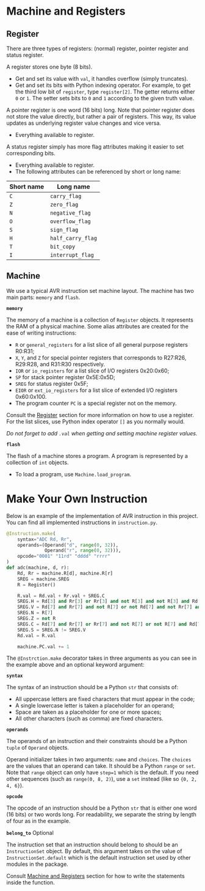 # Machine and Registers

## Register

There are three types of registers: (normal) register, pointer register and
status register.

A register stores one byte (8 bits).

- Get and set its value with `val`, it handles overflow (simply truncates).
- Get and set its bits with Python indexing operator. For example, to get the
  third low bit of `register`, type `register[2]`. The getter returns either `0`
  or `1`. The setter sets bits to `0` and `1` according to the given truth
  value.

A pointer register is one word (16 bits) long.  Note that pointer register does
not store the value directly, but rather a pair of registers. This way, its
value updates as underlying register value changes and vice versa.

- Everything available to register.

A status register simply has more flag attributes making it easier to set
corresponding bits.

- Everything available to register.
- The following attributes can be referenced by short or long name:

Short name | Long name
---------- | -----------------
`C`        | `carry_flag`
`Z`        | `zero_flag`
`N`        | `negative_flag`
`O`        | `overflow_flag`
`S`        | `sign_flag`
`H`        | `half_carry_flag`
`T`        | `bit_copy`
`I`        | `interrupt_flag`

## Machine

We use a typical AVR instruction set machine layout. The machine has two main
parts: `memory` and `flash`.

**`memory`**

The memory of a machine is a collection of `Register` objects. It represents the
RAM of a physical machine. Some alias attributes are created for the ease of
writing instructions:

- `R` or `general_registers` for a list slice of all general purpose registers
  R0:R31;
- `X`, `Y`, and `Z` for special pointer registers that corresponds to R27:R26,
  R29:R28, and R31:R30 respectively.
- `IOR` or `io_registers` for a list slice of I/O registers 0x20:0x60;
- `SP` for stack pointer register 0x5E:0x5D;
- `SREG` for status register 0x5F;
- `EIOR` or `ext_io_registers` for a list slice of extended I/O registers
  0x60:0x100.
- The program counter `PC` is a special register not on the memory.

Consult the [Register](#Register) section for more information on how to use a
register. For the list slices, use Python index operator `[]` as you normally
would.

_Do not forget to add `.val` when getting and setting machine register values._

**`flash`**

The flash of a machine stores a program. A program is represented by a
collection of `int` objects.

- To load a program, use `Machine.load_program`.

# Make Your Own Instruction

Below is an example of the implementation of AVR instruction in this project.
You can find all implemented instructions in `instruction.py`.

```python
@Instruction.make(
    syntax="ADC Rd, Rr",
    operands=(Operand("d", range(0, 32)),
              Operand("r", range(0, 32))),
    opcode="0001" "11rd" "dddd" "rrrr"
)
def adc(machine, d, r):
    Rd, Rr = machine.R[d], machine.R[r]
    SREG = machine.SREG
    R = Register()

    R.val = Rd.val + Rr.val + SREG.C
    SREG.H = Rd[3] and Rr[3] or Rr[3] and not R[3] and not R[3] and Rd[3]
    SREG.V = Rd[7] and Rr[7] and not R[7] or not Rd[7] and not Rr[7] and R[7]
    SREG.N = R[7]
    SREG.Z = not R
    SREG.C = Rd[7] and Rr[7] or Rr[7] and not R[7] or not R[7] and Rd[7]
    SREG.S = SREG.N != SREG.V
    Rd.val = R.val

    machine.PC.val += 1
```

The `@Instrction.make` decorator takes in three arguments as you can see in the
example above and an optional keyword argument:

**`syntax`**

The syntax of an instruction should be a Python `str` that consists of:
- All uppercase letters are fixed characters that must appear in the code;
- A single lowercase letter is taken a placeholder for an operand;
- Space are taken as a placeholder for one or more spaces;
- All other characters (such as comma) are fixed characters.

**`operands`**

The operands of an instruction and their constraints should be a Python `tuple`
of `Operand` objects.

Operand initializer takes in two arguments: `name` and `choices`. The `choices`
are the values that an operand can take. It should be a Python `range` or `set`.
Note that `range` object can only have `step=1` which is the default. If you
need other sequences (such as `range(0, 8, 2)`), use a `set` instead (like so
`{0, 2, 4, 6}`).

**`opcode`**

The opcode of an instruction should be a Python `str` that is either one word
(16 bits) or two words long. For readability, we separate the string by length of
four as in the example.

**`belong_to`** Optional

The instruction set that an instruction should belong to should be an
`InstructionSet` object. By default, this argument takes on the value of
`InstructionSet.default` which is the default instruction set used by other
modules in the package.

Consult [Machine and Registers](#Machine-and-Registers) section for how to write
the statements inside the function.

